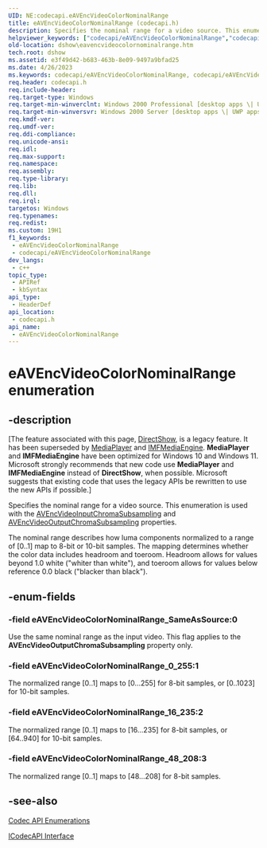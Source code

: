 ```yaml
---
UID: NE:codecapi.eAVEncVideoColorNominalRange
title: eAVEncVideoColorNominalRange (codecapi.h)
description: Specifies the nominal range for a video source. This enumeration is used with the AVEncVideoInputChromaSubsampling and AVEncVideoOutputChromaSubsampling properties.
helpviewer_keywords: ["codecapi/eAVEncVideoColorNominalRange","codecapi/eAVEncVideoColorNominalRange_0_255","codecapi/eAVEncVideoColorNominalRange_16_235","codecapi/eAVEncVideoColorNominalRange_48_208","codecapi/eAVEncVideoColorNominalRange_SameAsSource","dshow.eavencvideocolornominalrange","eAVEncVideoColorNominalRange","eAVEncVideoColorNominalRange enumeration [DirectShow]","eAVEncVideoColorNominalRangeEnumeration","eAVEncVideoColorNominalRange_0_255","eAVEncVideoColorNominalRange_16_235","eAVEncVideoColorNominalRange_48_208","eAVEncVideoColorNominalRange_SameAsSource"]
old-location: dshow\eavencvideocolornominalrange.htm
tech.root: dshow
ms.assetid: e3f49d42-b683-463b-8e09-9497a9bfad25
ms.date: 4/26/2023
ms.keywords: codecapi/eAVEncVideoColorNominalRange, codecapi/eAVEncVideoColorNominalRange_0_255, codecapi/eAVEncVideoColorNominalRange_16_235, codecapi/eAVEncVideoColorNominalRange_48_208, codecapi/eAVEncVideoColorNominalRange_SameAsSource, dshow.eavencvideocolornominalrange, eAVEncVideoColorNominalRange, eAVEncVideoColorNominalRange enumeration [DirectShow], eAVEncVideoColorNominalRangeEnumeration, eAVEncVideoColorNominalRange_0_255, eAVEncVideoColorNominalRange_16_235, eAVEncVideoColorNominalRange_48_208, eAVEncVideoColorNominalRange_SameAsSource
req.header: codecapi.h
req.include-header: 
req.target-type: Windows
req.target-min-winverclnt: Windows 2000 Professional [desktop apps \| UWP apps]
req.target-min-winversvr: Windows 2000 Server [desktop apps \| UWP apps]
req.kmdf-ver: 
req.umdf-ver: 
req.ddi-compliance: 
req.unicode-ansi: 
req.idl: 
req.max-support: 
req.namespace: 
req.assembly: 
req.type-library: 
req.lib: 
req.dll: 
req.irql: 
targetos: Windows
req.typenames: 
req.redist: 
ms.custom: 19H1
f1_keywords:
 - eAVEncVideoColorNominalRange
 - codecapi/eAVEncVideoColorNominalRange
dev_langs:
 - c++
topic_type:
 - APIRef
 - kbSyntax
api_type:
 - HeaderDef
api_location:
 - codecapi.h
api_name:
 - eAVEncVideoColorNominalRange
---
```


# eAVEncVideoColorNominalRange enumeration


## -description

\[The feature associated with this page, [DirectShow](/windows/win32/directshow/directshow), is a legacy feature. It has been superseded by [MediaPlayer](/uwp/api/Windows.Media.Playback.MediaPlayer) and [IMFMediaEngine](/windows/win32/api/mfmediaengine/nn-mfmediaengine-imfmediaengine). **MediaPlayer** and **IMFMediaEngine** have been optimized for Windows 10 and Windows 11. Microsoft strongly recommends that new code use **MediaPlayer** and **IMFMediaEngine** instead of **DirectShow**, when possible. Microsoft suggests that existing code that uses the legacy APIs be rewritten to use the new APIs if possible.\]

Specifies the nominal range for a video source. This enumeration is used with the <a href="/windows/desktop/DirectShow/avencvideoinputchromasubsampling-property">AVEncVideoInputChromaSubsampling</a> and <a href="/windows/desktop/DirectShow/avencvideooutputchromasubsampling-property">AVEncVideoOutputChromaSubsampling</a> properties.



The nominal range describes how luma components normalized to a range of [0..1] map to 8-bit or 10-bit samples. The mapping determines whether the color data includes headroom and toeroom. Headroom allows for values beyond 1.0 white ("whiter than white"), and toeroom allows for values below reference 0.0 black ("blacker than black").

## -enum-fields

### -field eAVEncVideoColorNominalRange_SameAsSource:0

Use the same nominal range as the input video. This flag applies to the <b>AVEncVideoOutputChromaSubsampling</b> property only.

### -field eAVEncVideoColorNominalRange_0_255:1

The normalized range [0..1] maps to [0...255] for 8-bit samples, or [0..1023] for 10-bit samples.

### -field eAVEncVideoColorNominalRange_16_235:2

The normalized range [0..1] maps to [16...235] for 8-bit samples, or [64..940] for 10-bit samples.

### -field eAVEncVideoColorNominalRange_48_208:3   

The normalized range [0..1] maps to [48...208] for 8-bit samples.

## -see-also

<a href="/windows/desktop/DirectShow/codec-api-enumerations">Codec API Enumerations</a>



<a href="/windows/desktop/api/strmif/nn-strmif-icodecapi">ICodecAPI Interface</a>
